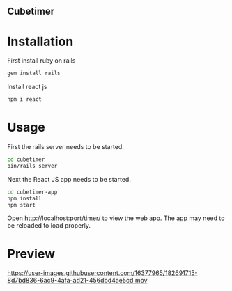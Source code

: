 ## Cubetimer

# Installation
First install ruby on rails
```bash
gem install rails
```

Install react js
```bash
npm i react
```

# Usage
First the rails server needs to be started.
```bash
cd cubetimer
bin/rails server
```

Next the React JS app needs to be started.
```bash
cd cubetimer-app
npm install
npm start
```
Open http://localhost:port/timer/ to view the web app.
The app may need to be reloaded to load properly.

# Preview
https://user-images.githubusercontent.com/16377965/182691715-8d7bd836-6ac9-4afa-ad21-456dbd4ae5cd.mov
